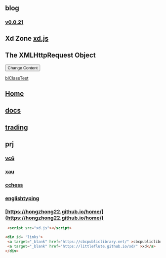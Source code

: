 ## blog
### [v0.0.21](https://github.com/littleflute/blog/edit/master/README.md)
## Xd Zone [xd.js](xd.js)
<div id="debug"></div>
<div id="demo">
<h2>The XMLHttpRequest Object</h2>
<button type="button" onclick="loadDoc(songSrc(1))">Change Content</button>
</div>

[blClassTest](blClassTest.html)

## [Home](https://littleflute.github.io/blog/) 

## [docs](docs)
## [trading](trading)

 
## prj
### [vc6](https://littleflute.github.io/vc6/)
### [xau](https://littleflute.github.io/xau/)
### [cchess](https://littleflute.github.io/cchess) 
### [englishtyping](https://shanuan.github.io/englishtyping) 
### [https://hongzhong22.github.io/home/](https://hongzhong22.github.io/home/)

 
~~~html
 <script src="xd.js"></script>
~~~
 <script src="xd.js"></script>

~~~html
<div id= 'links'>
 <a target="_blank" href="https://cbcpubliclibrary.net/" >cbcpubliclibrary.net/</a>	
 <a target="_blank" href="https://littleflute.github.io/xd/" >xd</a>	
</div>
~~~


<script src="https://www.w3schools.com/lib/w3.js"></script>
<script src="https://littleflute.github.io/JavaScript/blclass.js" ></script>
<script src="https://littleflute.github.io/JavaScript/blApp.js"></script>
<script src="blAppPlx.js"></script>
